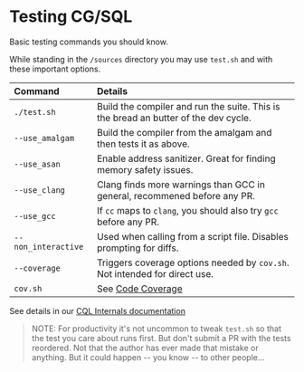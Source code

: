 # Testing CG/SQL

Basic testing commands you should know.

While standing in the `/sources` directory you may use `test.sh` and with these important options.

|Command|Details|
|:------|:------|
|`./test.sh` | Build the compiler and run the suite. This is the bread an butter of the dev cycle.|
|`--use_amalgam`| Build the compiler from the amalgam and then tests it as above.|
|`--use_asan`| Enable address sanitizer.  Great for finding memory safety issues.|
|`--use_clang`| Clang finds more warnings than GCC in general, recommened before any PR.|
|`--use_gcc`| If `cc` maps to `clang`, you should also try `gcc` before any PR.|
|`--non_interactive`|Used when calling from a script file. Disables prompting for diffs.|
|`--coverage`|Triggers coverage options needed by `cov.sh`. Not intended for direct use.|
|`cov.sh` | See [Code Coverage](code-coverage.md) |


See details in our [CQL Internals documentation](https://ricomariani.github.io/CG-SQL-author/developer_guide.html#part-4-testing)

>NOTE: For productivity it's not uncommon to tweak `test.sh` so that the test you care about runs first.
>But don't submit a PR with the tests reordered.  Not that the author has ever made that mistake or
>anything.  But it could happen -- you know -- to other people...
